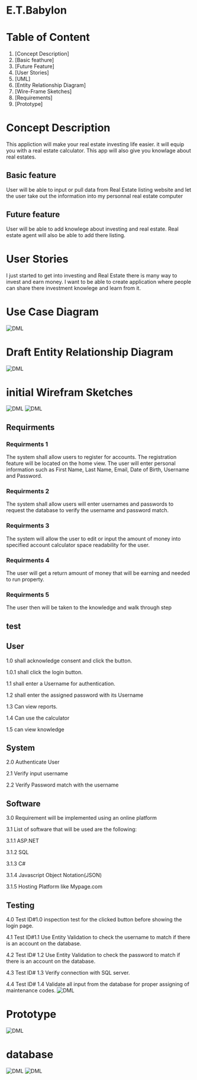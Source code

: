 # E.T.Babylon
# Table of Content

1.  [Concept Description]
2.  [Basic feathure]
3.  [Future Feature]
4.  [User Stories]
5.  [UML]
6.  [Entity Relationship Diagram]
7.  [Wire-Frame Sketches]
8.  [Requirements]
9. [Prototype]
 
#  Concept Description

This appliction will make your real estate investing life easier. it will equip you with a real estate calculator. This app will also give you knowlage about real estates.


## Basic feature
User will be able to input or pull data from Real Estate listing website and let the user take out the information into my personnal real estate computer 


## Future feature
User will be able to add knowlege about investing and real estate. Real estate agent will also be able to add there listing.
#  User Stories
I just started to get into investing and Real Estate there is many way to invest and earn money. I want to be able to create application where people can share there investment knowlege and learn from it.
# Use Case Diagram
![DML](assets/DML.png)
# Draft Entity Relationship Diagram
![DML](assets/Annotation%202020-03-25%20220443.png)
# initial Wirefram Sketches
![DML](assets/IMG_4062.jpg)
![DML](assets/IMG_4061.jpg)


## Requirments

### Requirments 1
The system shall allow users to register for accounts. The registration feature will be located on the home view. The user will enter personal information such as First Name, Last Name, Email, Date of Birth, Username and Password.

### Requirments 2
The system shall allow users will enter usernames and passwords to request the database to verify the username and password match.

### Requirments 3
The system will allow the user to edit or input the amount of money into specified account calculator space readability for the user.

### Requirments 4
The user will get a return amount of money that will be earning and needed to run property.

### Requirments 5
The user then will be taken to the knowledge and walk through step  

## test

## User

1.0 shall acknowledge consent and click the button.

1.0.1 shall click the login button.

1.1 shall enter a Username for authentication.

1.2 shall enter the assigned password with its Username

1.3 Can view reports.

1.4 Can use the calculator

1.5 can view knowledge

## System

2.0 Authenticate User

2.1 Verify input username

2.2 Verify Password match with the username

## Software

3.0 Requirement will be implemented using an online platform

3.1 List of software that will be used are the following:

3.1.1 ASP.NET

3.1.2 SQL

3.1.3 C#

3.1.4 Javascript Object Notation(JSON)

3.1.5 Hosting Platform like Mypage.com

## Testing

4.0 Test ID#1.0 inspection test for the clicked button before showing the login page.

4.1 Test ID#1.1 Use Entity Validation to check the username to match if there is an account on the database.

4.2 Test ID# 1.2 Use Entity Validation to check the password to match if there is an account on the database.

4.3 Test ID# 1.3 Verify connection with SQL server.

4.4 Test ID# 1.4 Validate all input from the database for proper assigning of maintenance codes.
![DML](assets/RTM.png)
# Prototype
![DML](assets/1.png)
# database
![DML](assets/project%20step12.png)
![DML](assets/projectstep%2012.1.png)



